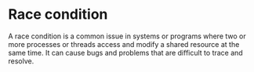 # Race condition

A race condition is a common issue in systems or programs where two or more processes or threads access and modify a shared resource at the same time. 
It can cause bugs and problems that are difficult to trace and resolve.
